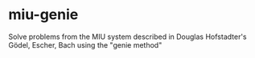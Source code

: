 miu-genie
=========

Solve problems from the MIU system described in Douglas Hofstadter's Gödel, Escher, Bach using the "genie method" 